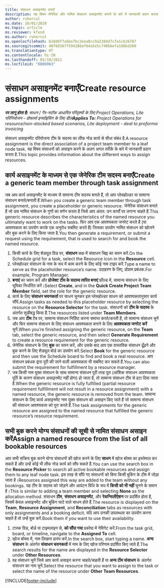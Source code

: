 ```yaml
---
title: संसाधन असाइनमेंट बनाएँ
description: यह विषय जेनेरिक और नामित संसाधन असाइनमेंट बनाने के बारे में जानकारी प्रदान करता है.
author: ruhercul
ms.date: 10/01/2020
ms.topic: article
ms.reviewer: kfend
ms.author: ruhercul
ms.openlocfilehash: 610d9f7abbe7bc2eea8cc9a238dd7cfa1c626787
ms.sourcegitcommit: 40f68387f594180af64a5e5c748b6efa188bd300
ms.translationtype: HT
ms.contentlocale: hi-IN
ms.lasthandoff: 05/10/2021
ms.locfileid: "6006963"
---
```

# <a name="create-resource-assignments"></a><span data-ttu-id="22122-103">संसाधन असाइनमेंट बनाएँ</span><span class="sxs-lookup"><span data-stu-id="22122-103">Create resource assignments</span></span>

<span data-ttu-id="22122-104">_**पर लागू होता है:** साधन / गैर-स्टॉक आधारित परिदृश्यों के लिए Project Operations, Lite परिनियोजन - प्रोफार्मा इनवॉइसिंग के लिए डील_</span><span class="sxs-lookup"><span data-stu-id="22122-104">_**Applies To:** Project Operations for resource/non-stocked based scenarios, Lite deployment - deal to proforma invoicing_</span></span>


<span data-ttu-id="22122-105">संसाधन असाइनमेंट परियोजना टीम के सदस्य का लीफ नोड कार्य से सीधा संबंध है.</span><span class="sxs-lookup"><span data-stu-id="22122-105">A resource assignment is the direct association of a project team member to a leaf node task.</span></span> <span data-ttu-id="22122-106">यह विषय संसाधनों को असाइन करने के अलग अगल तरीके के बारे में जानकारी प्रदान करता है.</span><span class="sxs-lookup"><span data-stu-id="22122-106">This topic provides information about the different ways to assign resources.</span></span>

## <a name="create-a-generic-team-member-through-task-assignment"></a><span data-ttu-id="22122-107">कार्य असाइनमेंट के माध्यम से एक जेनेरिक टीम सदस्य बनाएँ</span><span class="sxs-lookup"><span data-stu-id="22122-107">Create a generic team member through task assignment</span></span>


<span data-ttu-id="22122-108">जब आप कार्य असाइनमेंट के माध्यम से सामान्य टीम सदस्य बनाते हैं, तो आप प्लेसहोल्डर या सामान्य संसाधन बनाते/बनाती हैं.</span><span class="sxs-lookup"><span data-stu-id="22122-108">When you create a generic team member through task assignment, you create a placeholder or generic resource.</span></span> <span data-ttu-id="22122-109">जेनेरिक संसाधन बनाते हैं जो उस नामित संसाधन के गुणों का वर्णन करता है जिसे आप अंतत: उन कार्यों पर लगाना चाहते हैं.</span><span class="sxs-lookup"><span data-stu-id="22122-109">This generic resource describes the characteristics of the named resource you ultimately want to work on the tasks.</span></span> <span data-ttu-id="22122-110">फिर आप एक आवश्यकता जनरेट करते हैं (या आवश्यकता का उपयोग करके एक अनुरोध सबमिट करते हैं) जिसका उपयोग नामित संसाधन को खोजने और बुक करने के लिए किया जाता है.</span><span class="sxs-lookup"><span data-stu-id="22122-110">You then generate a requirement, or submit a request using the requirement, that is used to search for and book the named resource.</span></span>

1. <span data-ttu-id="22122-111">किसी कार्य के लिए शेड्यूल ग्रिड पर, **संसाधन** कक्ष में संसाधन चिह्न का चयन करें.</span><span class="sxs-lookup"><span data-stu-id="22122-111">On the Schedule grid for a task, select the Resource icon in the **Resource** cell.</span></span>
2. <span data-ttu-id="22122-112">प्लेसहोल्डर संसाधन के नाम के रूप में काम करने के लिए कोई नाम टाइप करें.</span><span class="sxs-lookup"><span data-stu-id="22122-112">Type a name to serve as the placeholder resource’s name.</span></span> <span data-ttu-id="22122-113">उदाहरण के लिए, प्रोग्राम प्रबंधक.</span><span class="sxs-lookup"><span data-stu-id="22122-113">For example, Program Manager.</span></span>
3. <span data-ttu-id="22122-114">**बनाएं** का चयन करें और **प्रोजेक्ट टीम के सदस्य त्वरित बनाएं** फ़ील्ड में, सामान्य संसाधन के लिए भूमिका निर्धारित करें।</span><span class="sxs-lookup"><span data-stu-id="22122-114">Select **Create**, and in the **Quick Create Project Team Member** field, set the role for the generic resource.</span></span>
4. <span data-ttu-id="22122-115">कार्य के लिए **संसाधन चयनकर्ता** पर साधन चुनकर इस प्लेसहोल्डर साधन को आवश्यकतानुसार कार्य सौंपें.</span><span class="sxs-lookup"><span data-stu-id="22122-115">Assign tasks as needed to this placeholder resource by selecting the resource on the **Resource Selector** for the task.</span></span> <span data-ttu-id="22122-116">संसाधनों को **टीम के सदस्य** के अंतर्गत सूचीबद्ध किया हैं.</span><span class="sxs-lookup"><span data-stu-id="22122-116">The resources listed under **Team Members**.</span></span>
5. <span data-ttu-id="22122-117">जब आप **टीम** टैब पर, सामान्य संसाधन निर्दिष्ट करना समाप्त करते/करती हैं, तो सामान्य संसाधन चुनें और फिर सामान्य संसाधन के लिए संसाधन आवश्यकता बनाने के लिए **आवश्यकता जनरेट करें** चुनें.</span><span class="sxs-lookup"><span data-stu-id="22122-117">When you’re finished assigning the generic resource, on the **Team** tab, select the generic resource, and then select **Generate Requirement** to create a resource requirement for the generic resource.</span></span>
6. <span data-ttu-id="22122-118">जेनेरिक संसाधन के लिए **बुक** का चयन करें, और उसके बाद आप एक वास्तविक संसाधन ढूँढ़ने और बुक करने के लिए शेड्यूल बोर्ड का उपयोग करे.</span><span class="sxs-lookup"><span data-stu-id="22122-118">Select **Book** for the generic resource and then use the Schedule board to find and book a real resource.</span></span> <span data-ttu-id="22122-119">आप संसाधन प्रबंधक द्वारा पूरी की जाने वाली आवश्यकता भी सबमिट कर सकते हैं.</span><span class="sxs-lookup"><span data-stu-id="22122-119">You can also submit the requirement for fulfillment by a resource manager.</span></span>
7. <span data-ttu-id="22122-120">जब किसी नाम युक्त संसाधन के साथ सामान्य संसाधन पूरी तरह पूरा (आंशिक संसाधन आवश्यकता पूर्ति के कारण संसाधन असाइनमेंट नहीं होगा) हो जाता है, तो सामान्य संसाधन टीम से हटा दिया जाता है.</span><span class="sxs-lookup"><span data-stu-id="22122-120">When the generic resource is fully fulfilled (partial resource requirement fulfillment will not result in a resource assignment) with a named resource, the generic resource is removed from the team.</span></span> <span data-ttu-id="22122-121">सामान्य संसाधन के लिए कार्य असाइनमेंट नाम युक्त संसाधन को असाइन किए जाते हैं जो सामान्य संसाधन की संसाधन आवश्यकता को पूरा करते हैं.</span><span class="sxs-lookup"><span data-stu-id="22122-121">The task assignments for the generic resource are assigned to the named resource that fulfilled the generic resource’s resource requirement.</span></span>

## <a name="assign-a-named-resource-from-the-list-of-all-bookable-resources"></a><span data-ttu-id="22122-122">सभी बुक करने योग्य संसाधनों की सूची से नामित संसाधन असाइन करें</span><span class="sxs-lookup"><span data-stu-id="22122-122">Assign a named resource from the list of all bookable resources</span></span>

<span data-ttu-id="22122-123">आप सभी सक्रिय बुक करने योग्य संसाधनों की खोज करने के लिए **साधन** में खोज बॉक्स का इस्तेमाल कर सकते हैं और उन्हें कोई भी लीफ नोड कार्य को सौंप सकते हैं.</span><span class="sxs-lookup"><span data-stu-id="22122-123">You can use the search box in the **Resource Picker** to search all active bookable resources and assign them to any leaf node task.</span></span> <span data-ttu-id="22122-124">इस तरह से सौंपे गए संसाधनों को बिना किसी बुकिंग के टीम में जोड़ा जाता है।</span><span class="sxs-lookup"><span data-stu-id="22122-124">Resources assigned this way are added to the team without any bookings.</span></span> <span data-ttu-id="22122-125">यह टीम के सदस्य को जोड़ने और आवंटन विधि के रूप में **किसी को भी नहीं** चुनने के समान है।</span><span class="sxs-lookup"><span data-stu-id="22122-125">This is similar to adding a team member and selecting **None** as the allocation method.</span></span> <span data-ttu-id="22122-126">संसाधन **टीम**, **संसाधन असाइनमेंट**, और **रेकन्सिलीऐशन** पर प्रदर्शित होता है, जिसमें केवल असाइनमेंट और बुकिंग घाटे वाले साधन होते हैं.</span><span class="sxs-lookup"><span data-stu-id="22122-126">The resource is displayed on the **Team**, **Resource Assignment**, and **Reconciliation** tabs as resources with only assignments and a booking deficit.</span></span> <span data-ttu-id="22122-127">यदि आप उनकी उपलब्धता का उपयोग करना चाहते हैं तो उन्हें बुक करें.</span><span class="sxs-lookup"><span data-stu-id="22122-127">Book them if you want to use their availability.</span></span>

1. <span data-ttu-id="22122-128">टास्क ग्रिड, बोर्ड या टाइमलाइन से, **को सौंपा गया** प्रकोष्ठ में नेविगेट करें.</span><span class="sxs-lookup"><span data-stu-id="22122-128">From the task grid, board, or timeline, navigate to the **Assigned To** cell.</span></span>
2. <span data-ttu-id="22122-129">खोज बॉक्स में, नाम लिखना प्रारंभ करें.</span><span class="sxs-lookup"><span data-stu-id="22122-129">In the search box, start typing a name.</span></span> <span data-ttu-id="22122-130">**अन्य संसाधन** के अंतर्गत **संसाधन चयनकर्ता** में नाम के लिए खोज परिणाम प्रदर्शित किए जाते हैं.</span><span class="sxs-lookup"><span data-stu-id="22122-130">The search results for the name are displayed in the **Resource Selector** under **Other Resources**.</span></span>
3. <span data-ttu-id="22122-131">वह संसाधन चुनें जिसे आप कार्य असाइन करना चाहते/चाहती हैं या **अन्य टीम संसाधन** के अंतर्गत संसाधन का नाम चुनें.</span><span class="sxs-lookup"><span data-stu-id="22122-131">Select the resource that you want to assign to the task or select the name of the resource under **Other Team Resources**.</span></span>


[!INCLUDE[footer-include](../includes/footer-banner.md)]